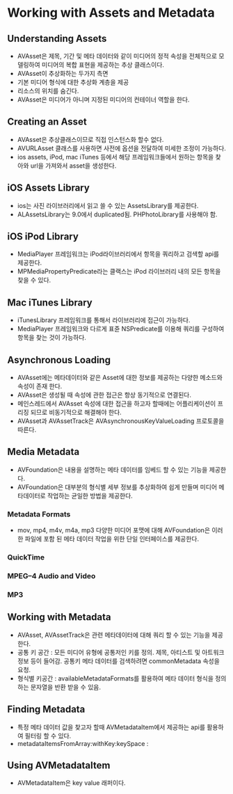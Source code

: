 # Working with Assets and Metadata

## Understanding Assets
- AVAsset은 제목, 기간 및 메타 데이터와 같이 미디어의 정적 속성을 전체적으로 모델링하여 미디어의 복합 표현을 제공하는 추상 클래스이다.
- AVAsset이 추상화하는 두가지 측면
- 기본 미디어 형식에 대한 추상화 계층을 제공
- 리소스의 위치를 숨긴다.
- AVAsset은 미디어가 아니며 지정된 미디어의 컨테이너 역할을 한다. 

## Creating an Asset
- AVAsset은 추상클래스이므로 직접 인스턴스화 할수 없다.
- AVURLAsset 클래스를 사용하면 사전에 옵션을 전달하여 미세한 조정이 가능하다.
- ios assets, iPod, mac iTunes 등에서 해당 프레임워크들에서 원하는 항목을 찾아와 url을 가져와서 asset을 생성한다.

## iOS Assets Library
- ios는 사진 라이브러리에서 읽고 쓸 수 있는 AssetsLibrary를 제공한다.
- ALAssetsLibrary는 9.0에서 duplicated됨. PHPhotoLibrary를 사용해야 함.

## iOS iPod Library
- MediaPlayer 프레임워크는 iPod라이브러리에서 항목을 쿼리하고 검색할 api를 제공한다.
- MPMediaPropertyPredicate라는 클랙스는 iPod 라이브러리 내의 모든 항목을 찾을 수 있다.

## Mac iTunes Library
- iTunesLibrary 프레임워크를 통해서 라이브러리에 접근이 가능하다.
- MediaPlayer 프레임워크와 다르게 표쥰 NSPredicate를 이용해 쿼리를 구성하여 항목을 찾는 것이 가능하다.

## Asynchronous Loading
- AVAsset에는 메타데이터와 같은 Asset에 대한 정보를 제공하는 다양한 메소드와 속성이 존재 한다.
- AVAsset은 생성될 때 속성에 관한 접근은 항상 동기적으로 연결된다.
- 메인스레드에서 AVAsset 속성에 대한 접근을 하고자 할때에는 어플리케이션이 프리징 되므로 비동기적으로 해결해야 한다.
- AVAsset과 AVAssetTrack은 AVAsynchronousKeyValueLoading 프로토콜을 따른다.

## Media Metadata
- AVFoundation은 내용을 설명하는 메타 데이터를 임베드 할 수 있는 기능을 제공한다.
- AVFoundation은 대부분의 형식별 세부 정보를 추상화하여 쉽게 만들며 미디어 메타데이터로 작업하는 균일한 방법을 제공한다.

### Metadata Formats
- mov, mp4, m4v, m4a, mp3 다양한 미디어 포맷에 대해 AVFoundation은 이러한 파일에 포함 된 메타 데이터 작업을 위한 단일 인터페이스를 제공한다.

### QuickTime
### MPEG–4 Audio and Video
### MP3

## Working with Metadata
- AVAsset, AVAssetTrack은 관련 메타데이터에 대해 쿼리 할 수 있는 기능을 제공한다.
- 공통 키 공간 : 모든 미디어 유형에 공통저인 키를 정의. 제목, 아티스트 및 아트워크 정보 등이 들어감. 공통키 메타 데이터를 검색하려면 commonMetadata 속성을 요청.
- 형식별 키공간 : availableMetadataFormats를 활용하여 메타 데이터 형식을 정의하는 문자열을 반환 받을 수 있음.

## Finding Metadata
- 특정 메타 데이터 값을 찾고자 할때 AVMetadataItem에서 제공하는 api를 활용하여 필터링 할 수 있다.
- metadataItemsFromArray:withKey:keySpace :

## Using AVMetadataItem
- AVMetadataItem은 key value 래퍼이다.


